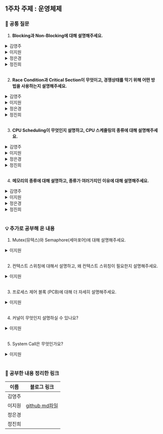 ## 1주차 주제 : 운영체제

### 🎨 공통 질문 

1. **Blocking과 Non-Blocking에 대해 설명해주세요.**

<details>
  <summary>김영주</summary>
  <!-- 내용 -->
</details>

<details>
  <summary>이지원</summary>
  
  다른 요청의 작업을 처리하기 위해 현재 작업을 block(차단, 대기)하냐 안하냐의 유무를 나타내는 프로세스의 실행 방식입니다.

  다시 말해 블로킹, 논블로킹은 제어권 여부의 차이로, 이때 제어권이란 함수의 코드나 프로세스의 실행 흐름을 제어할 수 있는 권리 같은 것입니다.

  **Blocking**은 A 함수가 B 함수를 호출할 때, B 함수가 자신의 작업이 종료되기 전까지 A 함수에게 제어권을 돌려주지 않는 것입니다. 따라서 B 함수가 종료될 때까지 A 함수는 다른 일을 수행할 수 없습니다.

  **Non-Blocking**은 A 함수가 B 함수를 호출할 때, 제어권은 A 함수가 그대로 가지고 있는 것입니다. A 함수는 계속 제어권을 가지고 있기 때문에 B 함수를 호출한 이후에도 다른 일을 수행할 수 있습니다.

  ### ➕ 동기/비동기와 Blocking/Non-Blocking의 차이는?

  - 동기/비동기는 요청한 작업에 대해 완료 여부를 신경 써서 작업을 순차적으로 수행할지 아닌지에 대한 관점입니다.

  - 블로킹/논블로킹은 현재 작업이 block(차단, 대기) 되느냐 아니냐에 따라 다른 작업을 수행할 수 있는지에 대한 관점입니다.
</details>

<details>
  <summary>정은경</summary>
  <!-- 내용 -->
</details>

<details>
  <summary>정진희</summary>
  <!-- 내용 -->
</details>

</br>

2. **Race Condition과 Critical Section이 무엇이고, 경쟁상태를 막기 위해 어떤 방법을 사용하는지 설명해주세요.**

<details>
  <summary>김영주</summary>
  <!-- 내용 -->
</details>

<details>
  <summary>이지원</summary>

  Race Condition은 경쟁상태로, 두 개 이상의 쓰레드가 공유자원에 대해 접근하려고 서로 경쟁하는 것을 의미합니다.

  Critical Section은 임계영역으로, 프로세스 간에 공유 자원에 접근하는 데 있어 문제가 발생하지 않도록 한번에 하나의 프로세스만 접근할 수 있도록 보장해줘야 하는 영역을 의미합니다.

  경쟁상태를 막기 위한 방법에는 크게 뮤텍스(Mutex)와 세마포어(Semaphore)가 있는데, 이들은 상호 배제, 한정 대기, 진행 조건을 만족시키며 경쟁 상태를 해결합니다.
</details>

<details>
  <summary>정은경</summary>
  <!-- 내용 -->
</details>

<details>
  <summary>정진희</summary>
  <!-- 내용 -->
</details>

</br>

3. **CPU Scheduling이 무엇인지 설명하고, CPU 스케줄링의 종류에 대해 설명해주세요.**

<details>
  <summary>김영주</summary>
  <!-- 내용 -->
</details>

<details>
  <summary>이지원</summary>

  CPU Scheduling이란 Ready 상태의 프로세스 중 어떤 프로세스에게 CPU 할당할지 결정하는 것을 의미합니다.

  CPU 스케줄링은 크게 선점 스케줄링과 비선점 스케줄링으로 나눌 수 있습니다.

  **선점 스케줄링**은 하나의 프로세스가 CPU를 차지하고 있을 때, 우선순위가 높은 다른 프로세스가 현재 프로세스를 중단시키고 CPU를 점유하는 스케줄링 방식을 의미하고, **비선점 스케줄링**은 이미 할당된 CPU를 다른 프로세스가 강제로 빼앗아 사용할 수 없는 스케줄링 기법을 의미합니다.
</details>

<details>
  <summary>정은경</summary>
  <!-- 내용 -->
</details>

<details>
  <summary>정진희</summary>
  <!-- 내용 -->
</details>

</br>

4. **메모리의 종류에 대해 설명하고, 종류가 여러가지인 이유에 대해 설명해주세요.**

<details>
  <summary>김영주</summary>
  <!-- 내용 -->
</details>

<details>
  <summary>이지원</summary>
  
  CPU에 가까운 순서대로 레지스터, 캐시, 주기억장치, 보조기억장치가 있습니다.

  물리적 메모리의 종류가 많은 이유는, 접근 속도에 따른 차이를 두기 위해서입니다.
</details>

<details>
  <summary>정은경</summary>
  <!-- 내용 -->
</details>

<details>
  <summary>정진희</summary>
  <!-- 내용 -->
</details>

</br>

### 💡 추가로 공부해 온 내용

1. Mutex(뮤텍스)와 Semaphore(세마포어)에 대해 설명해주세요.

<details>
  <summary>이지원</summary>
  
  뮤텍스와 세마포어를 사용해 임계영역에서의 경쟁상태를 제거할 수 있습니다.

  **뮤텍스**는 공유 자원에 오직 1개의 쓰레드(또는 프로세스)만 접근 가능하고, **세마포어**는 동시에 접근 가능한 쓰레드의 개수를 지정할 수 있어서, 세마포어 변수만큼의 쓰레드(또는 프로세스)가 접근 가능합니다.

  이때, 0과 1의 값만 갖는 세마포어는 이진 세마포어(binary semaphore)로 뮤텍스와 같고, 도메인 제한이 없는 세마포어는 카운팅 세마포어(counting semaphore)라고 합니다.
</details>

</br>

2. 컨텍스트 스위칭에 대해서 설명하고, 왜 컨텍스트 스위칭이 필요한지 설명해주세요.

<details>
  <summary>이지원</summary>
  
  Context Switching은 멀티 프로세스 환경에서 현재 진행중인 Task(프로세스 혹은 쓰레드)의 상태를 PCB에 저장하고, 다음에 진행할 Task의 상태 값으로 교체하는 작업을 의미합니다.

  이때 Context란, CPU가 해당 프로세스를 실행하기 위한 해당 프로세스의 정보들을 의미합니다.

  컨텍스트 스위칭이 필요한 이유는 여러 프로세스/스레드를 동시에 실행시키기 위해서입니다. 만약 작업이 실행되고 Blocking 된다면, CPU는 아무런 일을 하지 않고 오랜 기간동안 쉬게 되는데, 컨텍스트 스위칭을 통해 다른 프로세스나 쓰레드의 작업으로 전환한다면 CPU의 사용률을 높일 수 있기 때문입니다.
</details>

</br>

3. 프로세스 제어 블록 (PCB)에 대해 더 자세히 설명해주세요.

<details>
  <summary>이지원</summary>
  
  프로세스 제어 블록(PCB)은 프로세스를 관리하기 위한 정보를 포함하는 OS 커널의 자료 구조로, 프로세스 상태 관리와 문맥교환(Context Switching)을 위해 필요합니다.
</details>

</br>

4. 커널이 무엇인지 설명하실 수 있나요?

<details>
  <summary>이지원</summary>
  
  커널은 운영체제 중 항상 메모리에 올라가 있는 운영체제의 핵심 부분으로, 하드웨어와 응용 프로그램 사이에서 인터페이스를 제공하는 역할을 합니다.

  커널은 항상 컴퓨터 자원들을 바라만 보고 있기에 사용자와의 상호작용은 지원하지 않습니다. 따라서 사용자와의 직접적인 상호작용을 위해 쉘(Shell)이라는 명령어 해석기같은 프로그램을 제공합니다.

  커널 구성요소들이 존재하는 공간이 Kernel Space이고, Kernel Space 위에는 사용자로 여겨지는 User Space가 있으며 여기에는 Task, Process들이 존재합니다. User Space와 Kernel Space 사이에는 보이지 않지만 System Call Interface 존재하는데요, User Space의 Task 또는 Process들이 커널이 관리하는 자원에 접근해야 할 필요가 있을 때 System Call Interface를 통해 Kernel Space의 자원관리자에게 요청이 전달됩니다. 따라서 커널은 사용자가 System Call을 통해 컴퓨터 자원을 사용할 수 있게 해주는 자원 관리자라고 할 수 있습니다.
</details>

</br>

5. System Call은 무엇인가요?

<details>
  <summary>이지원</summary>
  
  System Call은 사용자나 응용프로그램이 커널에서 제공하는 기능을 사용하기 위한 인터페이스를 의미합니다.

  운영체제는 커널이 제공하는 서비스를 '시스템 콜'을 사용해야만 사용할 수 있도록 제한함으로써 컴퓨터 자원을 보호하면서 사용자나 응용프로그램에게 서비스를 제공할 수 있습니다.
</details>

</br>

### 💫 공부한 내용 정리한 링크
| 이름 | 블로그 링크 |
|------|--------------|
|김영주||
|이지원|<a href="OS_jiwon_1101.md" target="_blank">github md파일</a>|
|정은경||
|정진희||
